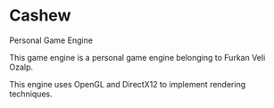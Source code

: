# Cashew
Personal Game Engine

This game engine is a personal game engine belonging to Furkan Veli Ozalp. 

This engine uses OpenGL and DirectX12 to implement rendering techniques. 
